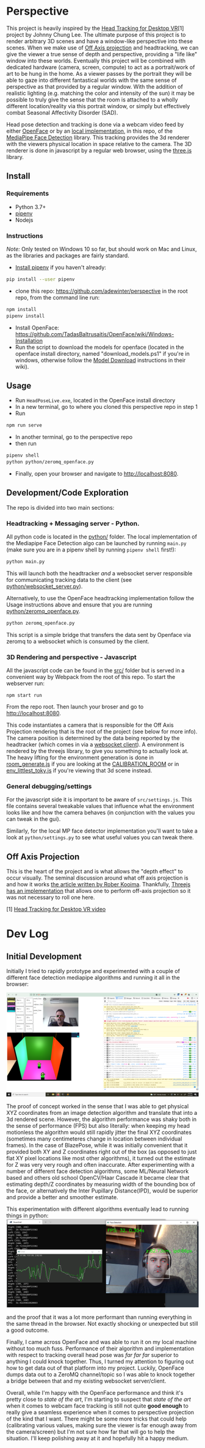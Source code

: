 # Perspective

This project is heavily inspired by the [Head Tracking for Desktop VR](http://johnnylee.net/projects/wii/)[1] project by Johnny Chung Lee.  The ultimate purpose of this project is to render arbitrary 3D scenes and have a window-like perspective into these scenes.  When we make use of [Off Axis projection](#off-axis-projection) and headtracking, we can give the viewer a true sense of depth and perspective, providing a "life like" window into these worlds.  Eventually this project will be combined with dedicated hardware (camera, screen, compute) to act as a portrait/work of art to be hung in the home.  As a viewer passes by the portrait they will be able to gaze into different fantastical worlds with the same sense of perspective as that provided by a regular window.  With the addition of realistic lighting (e.g. matching the color and intensity of the sun) it may be possible to truly give the sense that the room is attached to a wholly different location/reality via this portrait window, or simply but effectively combat Seasonal Affectivity Disorder (SAD).


Head pose detection and tracking is done via a webcam video feed by either [OpenFace](https://github.com/TadasBaltrusaitis/OpenFace) or by an [local implementation](https://github.com/adewinter/perspective/blob/main/python/face_detector.py), in this repo, of the [MediaPipe Face Detection](https://google.github.io/mediapipe/solutions/face_detection.html) library.  This tracking provides the 3d renderer with the viewers physical location in space relative to the camera.  The 3D renderer is done in javascript by a regular web browser, using the [three.js](https://threejs.org/) library.

## Install

### Requirements
* Python 3.7+
* [pipenv](https://pipenv.pypa.io/en/latest/install/)
* Nodejs 

### Instructions
*Note:* Only tested on Windows 10 so far, but should work on Mac and Linux, as the libraries and packages are fairly standard.

* [Install pipenv](https://pipenv.pypa.io/en/latest/install/) if you haven't already:
```bash
pip install --user pipenv
```

* clone this repo: https://github.com/adewinter/perspective
in the root repo, from the command line run:
```bash
npm install
pipenv install
```

* Install OpenFace: https://github.com/TadasBaltrusaitis/OpenFace/wiki/Windows-Installation
* Run the script to download the models for openface (located in the openface install directory, named "download_models.ps1" if you're in windows, otherwise follow the [Model Download](https://github.com/TadasBaltrusaitis/OpenFace/wiki/Model-download) instructions in their wiki).


## Usage

* Run `HeadPoseLive.exe`, located in the OpenFace install directory
* In a new terminal, go to where you cloned this perspective repo in step 1
* Run
```bash
npm run serve
```

* In another terminal, go to the perspective repo
* then run
```bash
pipenv shell
python python/zeromq_openface.py
```

* Finally, open your browser and navigate to [http://localhost:8080](http://localhost:8080).


## Development/Code Exploration

The repo is divided into two main sections:

### Headtracking + Messaging server - Python.
All python code is located in the [python/](https://github.com/adewinter/perspective/tree/main/python) folder.  The local implementation of the Mediapipe Face Detection algo can be launched by running `main.py` (make sure you are in a pipenv shell by running `pipenv shell` first!):
```bash
python main.py
```
This will launch both the headtracker _and_ a websocket server responsible for communicating tracking data to the client (see [python/websocket_server.py](https://github.com/adewinter/perspective/blob/main/python/websocket_server.py)).

Alternatively, to use the OpenFace headtracking implementation follow the Usage instructions above and ensure that you are running [python/zeromq_openface.py](https://github.com/adewinter/perspective/blob/main/python/zeromq_openface.py). 
```python
python zeromq_openface.py

```
This script is a simple bridge that transfers the data sent by Openface via zeromq to a websocket which is consumed by the client.

### 3D Rendering and perspective - Javascript
All the javascript code can be found in the [src/](https://github.com/adewinter/perspective/tree/main/src) folder but is served in a convenient way by Webpack from the root of this repo.  To start the webserver run:
```
npm start run

```

From the repo root.  Then launch your broser and go to [http://localhost:8080](http://localhost:8080).

This code instantiates a camera that is responsible for the Off Axis Projection rendering that is the root of the project (see below for more info). The camera position is determined by the data being reported by the headtracker (which comes in via a [websocket client](https://github.com/adewinter/perspective/blob/main/src/websocket_client.js)).  A environment is rendered by the threejs library, to give you something to actually look at.  The heavy lifting for the environment generation is done in [room_generate.js](https://github.com/adewinter/perspective/blob/main/src/room_generate.js) if you are looking at the [CALIBRATION_ROOM](https://github.com/adewinter/perspective/blob/main/src/settings.js#L11) or in [env_littlest_toky.js](https://github.com/adewinter/perspective/blob/main/src/env_littlest_tokyo.js) if you're viewing that 3d scene instead.

### General debugging/settings
For the javascript side it is important to be aware of `src/settings.js`.  This file contains several tweakable values that influence what the environment looks like and how the camera behaves (in conjunction with the values you can tweak in the gui).

Similarly, for the local MP face detector implementation you'll want to take a look at `python/settings.py` to see what useful values you can tweak there.


## Off Axis Projection
This is the heart of the project and is what allows the "depth effect" to occur visually.  The seminal discussion around what off axis projection is and how it works [the article written by Rober Kooima](https://web.archive.org/web/20191110002841/http://csc.lsu.edu/~kooima/articles/genperspective/index.html).  Thankfully, [Threejs has an implementation](https://github.com/mrdoob/three.js/issues/5381) that allows one to perform off-axis projection so it was not necessary to roll one here.


[1] [Head Tracking for Desktop VR video](https://www.youtube.com/watch?v=Jd3-eiid-Uw)



# Dev Log

## Initial Development
Initially I tried to rapidly prototype and experimented with a couple of different face detection mediapipe algorithms and running it all in the browser:

![Work in Progress shot #1](workinprogress1.png)

The proof of concept worked in the sense that I was able to get physical XYZ coordinates from an image detection algorithm and translate that into a 3d rendered scene.  However, the algorithm performance was shaky both in the sense of performance (FPS) but also literally: when keeping my head motionless the algorithm would still rapidly jitter the final XYZ coordinates (sometimes many centimeteres change in location between individual frames).  In the case of BlazePose, while it was initially convenient that it provided both XY and Z coordinates right out of the box (as opposed to just flat XY pixel locations like most other algorithms), it turned out the estimate for Z was very very rough and often inaccurate.  After experimenting with a number of different face detection algorithms, some ML/Neural Network based and others old school OpenCV/Haar Cascade it became clear that estimating depth/Z coordinates by measuring width of the bounding box of the face, or alternatively the Inter Pupillary Distance(IPD), would be superior and provide a better and smoother estimate.

This experimentation with different algorithms eventually lead to running things in python:
![Work in Progresss shot #2](workinprogress2.png)

and the proof that it was a lot more performant than running everything in the same thread in the browser.  Not exactly shocking or unexpected but still a good outcome.

Finally, I came across OpenFace and was able to run it on my local machine without too much fuss.  Performance of their algorithm and implementation with respect to tracking overall head pose was _far far far_ superior to anything I could knock together.  Thus, I turned my attention to figuring out how to get data out of that platform into my project.  Luckily, OpenFace dumps data out to a ZeroMQ channel/topic so I was able to knock together a bridge between that and my existing websocket server/client.  

Overall, while I'm happy with the OpenFace performance and think it's pretty close to *state of the art*, I'm starting to suspect that *state of the art* when it comes to webcam face tracking is still not quite **good enough** to really give a seamless experience when it comes to perspective projection of the kind that I want.  There might be some more tricks that could help (calibrating various values, making sure the viewer is far enough away from the camera/screen) but I'm not sure how far that will go to help the situation.  I'll keep polishing away at it and hopefully hit a happy medium.